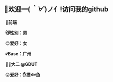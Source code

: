 ## 																							👏欢迎━(*｀∀´*)ノ亻!访问我的github		

​																															💖**前端**

​																														**:smirk_cat:性别：男**

​											                															:heart_eyes:**爱好：女**

​																													 💕**Base：广州**

​																													🐱‍💻**大二 @GDUT**

​																										 		 :stuck_out_tongue:**爱好：:raised_hand:摸:fish:鱼**



